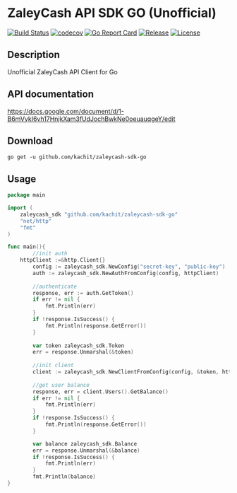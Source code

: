 # ZaleyCash API SDK GO (Unofficial)
[![Build Status](https://travis-ci.org/Kachit/zaleycash-sdk-go.svg?branch=main)](https://travis-ci.org/Kachit/zaleycash-sdk-go)
[![codecov](https://codecov.io/gh/Kachit/zaleycash-sdk-go/branch/main/graph/badge.svg?token=81py9uxbmw)](https://codecov.io/gh/Kachit/zaleycash-sdk-go)
[![Go Report Card](https://goreportcard.com/badge/github.com/kachit/zaleycash-sdk-go)](https://goreportcard.com/report/github.com/kachit/zaleycash-sdk-go)
[![Release](https://img.shields.io/github/v/release/Kachit/zaleycash-sdk-go.svg)](https://github.com/Kachit/zaleycash-sdk-go/releases)
[![License](https://img.shields.io/github/license/mashape/apistatus.svg)](https://github.com/kachit/zaleycash-sdk-go/blob/master/LICENSE)

## Description
Unofficial ZaleyCash API Client for Go

## API documentation
https://docs.google.com/document/d/1-B6mVykI6vh17HnjkXam3fUdJochBwkNe0oeuauqgeY/edit

## Download
```shell
go get -u github.com/kachit/zaleycash-sdk-go
```

## Usage

```go
package main

import (
	zaleycash_sdk "github.com/kachit/zaleycash-sdk-go"
	"net/http"
	"fmt"
)

func main(){
        //init auth
	httpClient :=&http.Client{}
    	config := zaleycash_sdk.NewConfig("secret-key", "public-key")
    	auth := zaleycash_sdk.NewAuthFromConfig(config, httpClient)
    	
        //authenticate
        response, err := auth.GetToken()
    	if err != nil {
    		fmt.Println(err)
    	}
    	if !response.IsSuccess() {
    		fmt.Println(response.GetError())
    	}
    
    	var token zaleycash_sdk.Token
    	err = response.Unmarshal(&token)
    
        //init client
    	client := zaleycash_sdk.NewClientFromConfig(config, &token, httpClient)
    	
    	//get user balance
    	response, err = client.Users().GetBalance()
    	if err != nil {
    		fmt.Println(err)
    	}
    	if !response.IsSuccess() {
    		fmt.Println(response.GetError())
    	}

        var balance zaleycash_sdk.Balance
        err = response.Unmarshal(&balance)
        if !response.IsSuccess() {
            fmt.Println(err)
        }
        fmt.Println(balance)
}
```
